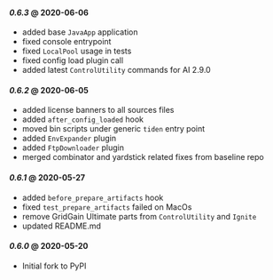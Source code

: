 #### *0.6.3* @ 2020-06-06
* added base `JavaApp` application
* fixed console entrypoint
* fixed `LocalPool` usage in tests
* fixed config load plugin call
* added latest `ControlUtility` commands for AI 2.9.0

#### *0.6.2* @ 2020-06-05
* added license banners to all sources files
* added `after_config_loaded` hook
* moved bin scripts under generic `tiden` entry point
* added `EnvExpander` plugin
* added `FtpDownloader` plugin
* merged combinator and yardstick related fixes from baseline repo

#### *0.6.1* @ 2020-05-27
* added `before_prepare_artifacts` hook
* fixed `test_prepare_artifacts` failed on MacOs
* remove GridGain Ultimate parts from `ControlUtility` and `Ignite`
* updated README.md
     
#### *0.6.0* @ 2020-05-20
* Initial fork to PyPI
